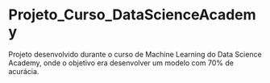 # Projeto_Curso_DataScienceAcademy


Projeto desenvolvido durante o curso de Machine Learning do Data Science Academy, onde o objetivo era desenvolver um modelo com 70% de acurácia.
